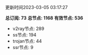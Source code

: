 更新时间2023-03-05 03:17:27

**总订阅: 73**
**总节点: 1168**
**有效节点: 536**
- v2ray节点: 289
- ss节点: 194
- trojan节点: 44
- ssr节点: 9
